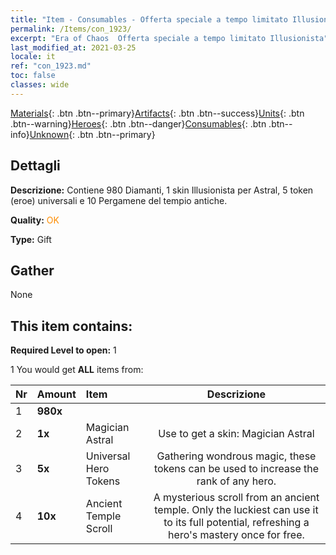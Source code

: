 ```yaml
---
title: "Item - Consumables - Offerta speciale a tempo limitato Illusionista"
permalink: /Items/con_1923/
excerpt: "Era of Chaos  Offerta speciale a tempo limitato Illusionista"
last_modified_at: 2021-03-25
locale: it
ref: "con_1923.md"
toc: false
classes: wide
---
```

 [Materials](/it/Items/){: .btn .btn--primary}[Artifacts](/it/Items/Artifacts/){: .btn .btn--success}[Units](/it/Items/Units/){: .btn .btn--warning}[Heroes](/it/Items/Heroes/){: .btn .btn--danger}[Consumables](/it/Items/Consumables/){: .btn .btn--info}[Unknown](/it/Items/Unknown/){: .btn .btn--primary}

## Dettagli
 **Descrizione:** Contiene 980 Diamanti, 1 skin Illusionista per Astral, 5 token (eroe) universali e 10 Pergamene del tempio antiche.

 **Quality:** <span style="color: #FF8C00">OK</span>

 **Type:** Gift

## Gather

  None

## This item contains:

 **Required Level to open:** 1

 1 You would get **ALL** items  from:

  | Nr | Amount |     Item    | Descrizione |
  |:---|:-------|:------------|:-----------:|
  | 1 |  **980x** | <i class="fas fa-gem"/> |  | 
  | 2 |  **1x** | Magician Astral | Use to get a skin: Magician Astral  | 
  | 3 |  **5x** | Universal Hero Tokens | Gathering wondrous magic, these tokens can be used to increase the rank of any hero.  | 
  | 4 |  **10x** | Ancient Temple Scroll | A mysterious scroll from an ancient temple. Only the luckiest can use it to its full potential, refreshing a hero's mastery once for free.  | 
